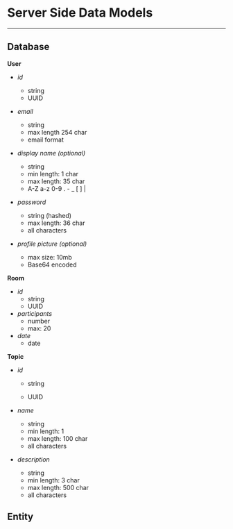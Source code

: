 # Server Side Data Models

------

## Database

**User**

- *id*
  - string
  - UUID
- *email*

  - string
  - max length 254 char
  - email format
- *display name (optional)* 
  - string
  - min length: 1 char
  - max length: 35 char
  - A-Z a-z 0-9 . -  _ [ ] |
  
- *password*
  - string (hashed)
  - max length: 36 char
  - all characters

- *profile picture (optional)*

  - max size: 10mb
  - Base64 encoded

**Room**

- *id*
  - string
  - UUID
- *participants*
  - number
  - max: 20
- *date*
  - date

**Topic**

- *id*

  - string

  - UUID

- *name*

  - string
  - min length: 1
  - max length: 100 char
  - all characters

- *description*

  - string
  - min length: 3 char
  - max length: 500 char
  - all characters

## Entity


